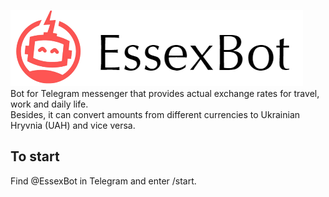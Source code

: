 ![EssexBot logo](logo/essexbot_logo.png)<br/>
Bot for Telegram messenger that provides actual exchange rates for travel, work and daily life.<br/>
Besides, it can convert amounts from different currencies to Ukrainian Hryvnia (UAH) and vice versa.<br/>

## To start
Find @EssexBot in Telegram and enter /start.